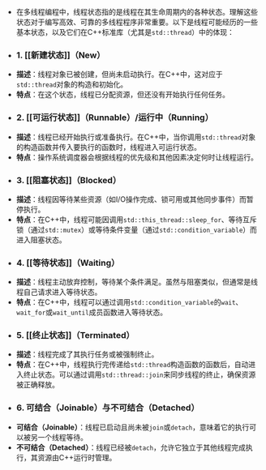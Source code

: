 - 在多线程编程中，线程状态指的是线程在其生命周期内的各种状态。理解这些状态对于编写高效、可靠的多线程程序非常重要。以下是线程可能经历的一些基本状态，以及它们在C++标准库（尤其是`std::thread`）中的体现：
- ### 1. [[新建状态]]（New）
- **描述**：线程对象已被创建，但尚未启动执行。在C++中，这对应于`std::thread`对象的构造和初始化。
- **特点**：在这个状态，线程已分配资源，但还没有开始执行任何任务。
- ### 2. [[可运行状态]]（Runnable）/运行中（Running）
- **描述**：线程已经开始执行或准备执行。在C++中，当你调用`std::thread`对象的构造函数并传入要执行的函数时，线程进入可运行状态。
- **特点**：操作系统调度器会根据线程的优先级和其他因素决定何时让线程运行。
- ### 3. [[阻塞状态]]（Blocked）
- **描述**：线程因等待某些资源（如I/O操作完成、锁可用或其他同步事件）而暂停执行。
- **特点**：在C++中，线程可能因调用`std::this_thread::sleep_for`、等待互斥锁（通过`std::mutex`）或等待条件变量（通过`std::condition_variable`）而进入阻塞状态。
- ### 4. [[等待状态]]（Waiting）
- **描述**：线程主动放弃控制，等待某个条件满足。虽然与阻塞类似，但通常是线程自己请求进入等待状态。
- **特点**：在C++中，线程可以通过调用`std::condition_variable`的`wait`、`wait_for`或`wait_until`成员函数进入等待状态。
- ### 5. [[终止状态]]（Terminated）
- **描述**：线程完成了其执行任务或被强制终止。
- **特点**：在C++中，线程执行完传递给`std::thread`构造函数的函数后，自动进入终止状态。可以通过调用`std::thread::join`来同步线程的终止，确保资源被正确释放。
- ### 6. 可结合（Joinable）与不可结合（Detached）
- **可结合（Joinable）**：线程已启动且尚未被`join`或`detach`，意味着它的执行可以被另一个线程等待。
- **不可结合（Detached）**：线程已经被`detach`，允许它独立于其他线程完成执行，其资源由C++运行时管理。